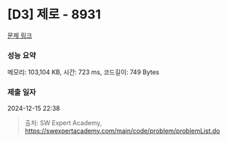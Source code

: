 # [D3] 제로 - 8931 

[문제 링크](https://swexpertacademy.com/main/code/problem/problemDetail.do?contestProbId=AW5jBWLq7jwDFATQ) 

### 성능 요약

메모리: 103,104 KB, 시간: 723 ms, 코드길이: 749 Bytes

### 제출 일자

2024-12-15 22:38



> 출처: SW Expert Academy, https://swexpertacademy.com/main/code/problem/problemList.do